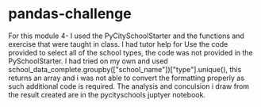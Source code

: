 # pandas-challenge
For this module 4- I used the PyCitySchoolStarter and the functions and exercise that were taught in class. I had tutor help for Use the code provided to select all of the school types, the code was not provided in the PySchoolStarter. I had tried on my own and used school_data_complete.groupby(["school_name"])["type"].unique(), this returns an array and i was not able to convert the formatting properly as such additional code is required.  The analysis and conculsion i draw from the result created are in the pycityschools juptyer notebook. 
